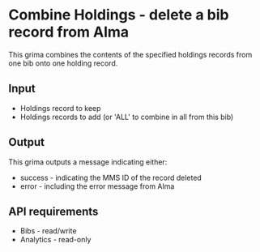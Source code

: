 # Combine Holdings - delete a bib record from Alma

This grima combines the contents of the specified holdings records
from one bib onto one holding record.

## Input
* Holdings record to keep
* Holdings records to add (or 'ALL' to combine in all from this bib)

## Output
This grima outputs a message indicating either:
* success - indicating the MMS ID of the record deleted
* error - including the error message from Alma

## API requirements
* Bibs - read/write
* Analytics - read-only
